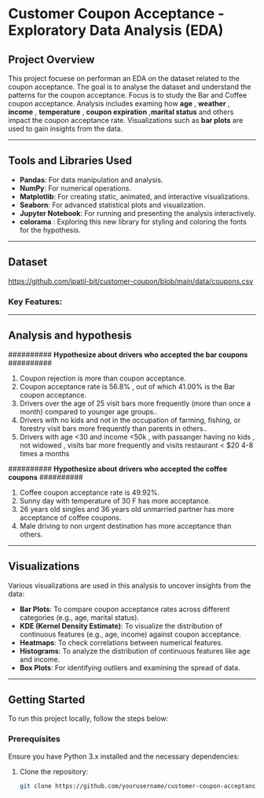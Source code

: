 # Customer Coupon Acceptance - Exploratory Data Analysis (EDA)

## Project Overview

This project focuese on performan an EDA on the dataset related to the coupon acceptance.
The goal is to analyse the dataset and understand the patterns for the coupon acceptance.
Focus is to study the Bar and Coffee coupon acceptance.
Analysis includes examing how **age** , **weather** , **income** , **temperature** , **coupon expiration** ,**marital status** and others impact the coupon acceptance rate.
Visualizations such as **bar plots** are used to gain insights from the data.

---

## Tools and Libraries Used
- **Pandas**: For data manipulation and analysis.
- **NumPy**: For numerical operations.
- **Matplotlib**: For creating static, animated, and interactive visualizations.
- **Seaborn**: For advanced statistical plots and visualization.
- **Jupyter Notebook**: For running and presenting the analysis interactively.
- **colorama** : Exploring this new library for styling and coloring the fonts for the hypothesis.

---

## Dataset
https://github.com/jpatil-bit/customer-coupon/blob/main/data/coupons.csv

### Key Features:

---

##  Analysis and hypothesis
########## **Hypothesize about drivers who accepted the bar coupons** ##########
1. Coupon rejection is more than coupon acceptance. 
2. Coupon acceptance rate is 56.8% , out of which 41.00% is the Bar coupon acceptance. 
3. Drivers over the age of 25 visit bars more frequently (more than once a month) compared to younger age groups.. 
4. Drivers with no kids and not in the occupation of farming, fishing, or forestry visit bars more frequently than parents in others.. 
5. Drivers with age <30 and income <50k , with passanger having no kids , not widowed , visits bar more frequently and visits restaurant < $20 4-8 times a months
   
########## **Hypothesize about drivers who accepted the coffee coupons** ##########
1. Coffee coupon acceptance rate is 49.92%. 
2. Sunny day with temperature of 30 F has more acceptance. 
3. 26 years old singles and 36 years old unmarried partner has more acceptance of coffee coupons. 
4. Male driving to non urgent destination has more acceptance than others. 

---

##  Visualizations

Various visualizations are used in this analysis to uncover insights from the data:

- **Bar Plots**: To compare coupon acceptance rates across different categories (e.g., age, marital status).
- **KDE (Kernel Density Estimate)**: To visualize the distribution of continuous features (e.g., age, income) against coupon acceptance.
- **Heatmaps**: To check correlations between numerical features.
- **Histograms**: To analyze the distribution of continuous features like age and income.
- **Box Plots**: For identifying outliers and examining the spread of data.

---

##  Getting Started

To run this project locally, follow the steps below:

### Prerequisites

Ensure you have Python 3.x installed and the necessary dependencies:

1. Clone the repository:

   ```bash
   git clone https://github.com/yourusername/customer-coupon-acceptance-eda.git
